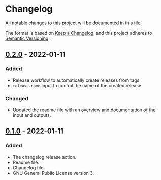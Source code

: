 # Changelog
All notable changes to this project will be documented in this file.

The format is based on [Keep a Changelog][changelog], and this project adheres
to [Semantic Versioning][semver].

[changelog]: <https://keepachangelog.com/en/1.0.0/>
[semver]:    <https://semver.org/spec/v2.0.0.html>

## [0.2.0][] - 2022-01-11
### Added
- Release workflow to automatically create releases from tags.
- `release-name` input to control the name of the created release.

### Changed
- Updated the readme file with an overview and documentation of the input and
outputs.

## [0.1.0][] - 2022-01-11
### Added
- The changelog release action.
- Readme file.
- Changelog file.
- GNU General Public License version 3.

[0.1.0]: <https://github.com/Kumodatsu/changelog-release-action/releases/tag/v0.1.0>
[0.2.0]: <https://github.com/Kumodatsu/changelog-release-action/releases/tag/v0.2.0>
